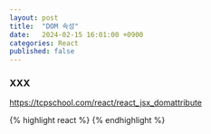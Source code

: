 ```yaml
---
layout: post
title:  "DOM 속성"
date:   2024-02-15 16:01:00 +0900
categories: React
published: false
---
```



### XXX

https://tcpschool.com/react/react_jsx_domattribute

{% highlight react %}
{% endhighlight %}